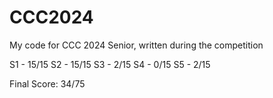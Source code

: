 # CCC2024
My code for CCC 2024 Senior, written during the competition

S1 - 15/15
S2 - 15/15
S3 - 2/15
S4 - 0/15
S5 - 2/15

Final Score: 34/75
